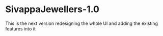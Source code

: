 # SivappaJewellers-1.0
This is the next version redesigning the whole UI and adding the existing features into it
